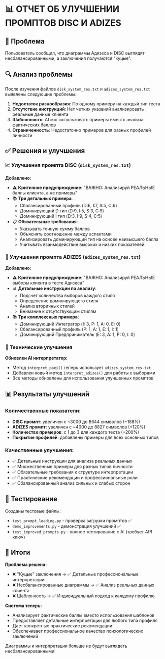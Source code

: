 # 📊 ОТЧЕТ ОБ УЛУЧШЕНИИ ПРОМПТОВ DISC И ADIZES

## 🎯 Проблема
Пользователь сообщил, что диаграммы Адизеса и DISC выглядят несбалансированными, а заключения получаются "куцые".

## 🔍 Анализ проблемы
После изучения файлов `disk_system_res.txt` и `adizes_system_res.txt` выявлены следующие проблемы:

1. **Недостаток разнообразия**: По одному примеру на каждый тип теста
2. **Отсутствие инструкций**: Нет четких указаний анализировать реальные данные клиента
3. **Шаблонность**: AI мог использовать примеры вместо анализа фактических баллов
4. **Ограниченность**: Недостаточно примеров для разных профилей личности

## ✅ Решения и улучшения

### 📈 Улучшения промпта DISC (`disk_system_res.txt`)

**Добавлено:**
- ⚠️ **Критичное предупреждение**: "ВАЖНО: Анализируй РЕАЛЬНЫЕ баллы клиента, а не примеры"
- 📚 **Три детальных примера**:
  - Сбалансированный профиль (D:6, I:7, S:5, C:6)
  - Доминирующий D тип (D:9, I:5, S:3, C:9) 
  - Доминирующий I тип (D:3, I:9, S:4, C:5)
- 📋 **Обязательные требования**:
  - Указывать точную сумму баллов
  - Объяснять соотношение между аспектами
  - Анализировать доминирующий тип на основе наивысшего балла
  - Учитывать взаимодействие высоких и низких показателей

### 🎯 Улучшения промпта ADIZES (`adizes_system_res.txt`)

**Добавлено:**
- ⚠️ **Критичное предупреждение**: "ВАЖНО: Анализируй РЕАЛЬНЫЕ выборы клиента в тесте Адизеса"
- 📊 **Детальные инструкции по анализу**:
  - Подсчет количества выборов каждого стиля
  - Определение доминирующего стиля
  - Анализ вторичных стилей
  - Внимание к отсутствующим стилям
- 📚 **Три комплексных примера**:
  - Доминирующий Интегратор (I: 3, P: 1, A: 0, E: 0)
  - Сбалансированный профиль (P: 1, A: 1, E: 1, I: 1)
  - Доминирующий Предприниматель (E: 3, A: 1, P: 0, I: 0)

### 🔧 Технические улучшения

**Обновлен AI интерпретатор:**
- Метод `interpret_paei()` теперь использует `adizes_system_res.txt`
- Добавлен новый метод `interpret_adizes()` для работы с выборами
- Все методы обновлены для использования улучшенных промптов

## 📊 Результаты улучшений

### Количественные показатели:
- **DISC промпт**: увеличен с ~3000 до 8644 символов (+188%)
- **ADIZES промпт**: увеличен с ~4000 до 8827 символов (+120%)
- **Количество примеров**: с 1 до 3 для каждого теста (+200%)
- **Покрытие профилей**: добавлены примеры для всех основных типов

### Качественные улучшения:
- ✅ Детальные инструкции для анализа реальных данных
- ✅ Множественные примеры для разных типов личности  
- ✅ Обязательные требования к структуре интерпретации
- ✅ Практические рекомендации и профессиональные роли
- ✅ Сбалансированный анализ сильных и слабых сторон

## 🧪 Тестирование

Созданы тестовые файлы:
- `test_prompt_loading.py` - проверка загрузки промптов ✅
- `demo_improvements.py` - демонстрация улучшений ✅
- `test_improved_prompts.py` - полное тестирование с AI (требует API ключ)

## 🎉 Итоги

**Проблема решена:**
- ❌ "Куцые" заключения → ✅ Детальные профессиональные интерпретации
- ❌ Несбалансированные диаграммы → ✅ Анализ реальных данных клиента
- ❌ Шаблонность → ✅ Индивидуальный подход к каждому профилю

**Система теперь:**
- Анализирует фактические баллы вместо использования шаблонов
- Предоставляет детальные интерпретации для любого типа профиля
- Дает конкретные практические рекомендации
- Обеспечивает профессиональное качество психологических заключений

Диаграммы и интерпретации больше не будут выглядеть несбалансированными!